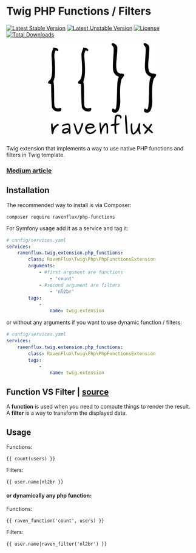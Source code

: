 # Twig PHP Functions / Filters

[![Latest Stable Version](https://poser.pugx.org/ravenflux/php-functions/v/stable)](https://packagist.org/packages/ravenflux/php-functions) 
[![Latest Unstable Version](https://poser.pugx.org/ravenflux/php-functions/v/unstable)](https://packagist.org/packages/ravenflux/php-functions) 
[![License](https://poser.pugx.org/ravenflux/php-functions/license)](https://packagist.org/packages/ravenflux/php-functions) 
[![Total Downloads](https://poser.pugx.org/ravenflux/php-functions/downloads)](https://packagist.org/packages/ravenflux/php-functions)

<p align="center">
  <img src="https://github.com/ravenflux/ravenflux/raw/master/ravenflux.jpg">
</p>

Twig extension that implements a way to use native PHP functions and filters in Twig template.

### [Medium article](https://medium.com/@k0d3r1s/use-php-functions-in-twig-templates-4caf6e8f5ba7)

Installation
------------
The recommended way to install is via Composer:
```shell
composer require ravenflux/php-functions
```
For Symfony usage add it as a service and tag it:
```yaml
# config/services.yaml
services:
    ravenflux.twig.extension.php_functions:
        class: RavenFlux\Twig\Php\PhpFunctionsExtension
        arguments:
            - #first argument are functions
                - 'count'
            - #second argument are filters
                - 'nl2br'
        tags:
            -
                name: twig.extension
```
or without any arguments if you want to use dynamic function / filters:
```yaml
# config/services.yaml
services:
    ravenflux.twig.extension.php_functions:
        class: RavenFlux\Twig\Php\PhpFunctionsExtension
        tags:
            -
                name: twig.extension
```

Function VS Filter | [source](https://stackoverflow.com/a/18867285/9743366)
------------
A **function** is used when you need to compute things to render the result.  
A **filter** is a way to transform the displayed data.  

Usage
------------

Functions:
```twig
{{ count(users) }}
```
Filters:
```twig
{{ user.name|nl2br }}
```
#### or dynamically any php function:
Functions:
```twig
{{ raven_function('count', users) }}
```
Filters:
```twig
{{ user.name|raven_filter('nl2br') }}
```
